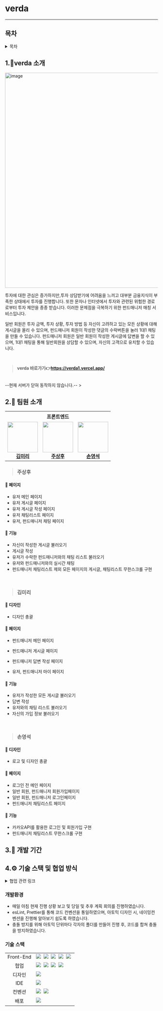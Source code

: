 # verda
---
## 목차
<details>
  <summary>목차</summary>

  1. [소개](#1-verda-소개)
  2. [팀원 소개](#2-팀원-소개)
  3. [개발 기간](#3-개발-기간)
  4. [기술 스택 및 협업 방식](#4-기술-스택-및-협업-방식)
  5. [주요 기능](#5-주요-기능)
  6. [추가 개발/개선 사항](#6-추가-개발/개선-사항)
</details>

## 1.📱verda 소개

<img width="706" alt="image" src="https://github.com/kdt8-Team5-verda-project/verda-frontend/assets/138414160/757b99b9-ced2-4986-ac85-8f799d12f646">

투자에 대한 관심은 증가하지만,투자 상담받기에 어려움을 느끼고 대부분 금융지식이 부족한 상태에서 투자를 진행합니다. 또한 문자나 인터넷에서 투자와 관련된 위험한 경로로부터 투자 제안을 종종 받습니다. 이러한 문제점을 극복하기 위한 펀드매니저 매칭 서비스입니다.

일반 회원은 투자 금액, 투자 상황, 투자 방법 등 자신이 고려하고 있는 모든 상황에 대해 게시글을 올리 수 있으며, 펀드매니저 회원이 작성한 댓글의 수락버튼을 눌러 1대1 채팅을 만들 수 있습니다. 펀드매니저 회원은 일반 회원이 작성한 게시글에 답변을 할 수 있으며, 1대1 채팅을 통해 일반회원을 상담할 수 있으며, 자신의 고객으로 유치할 수 있습니다.

<br />

> **verda 바로가기👉https://verda1.vercel.app/**
<br/>
--현재 서버가 닫혀 동작하지 않습니다.--
>

## 2.🤼 팀원 소개
<table>
  <tbody>
    <tr>
      <th scope="col" colspan="3">프론트엔드</th>
    </tr>
    <tr>
      <td align="center"><a href="https://github.com/fun1ty"><img src="https://github.com/fun1ty.png" width="100px;" alt=""/><br /><b>김미리</b></a><br /></td>
      <td align="center"><a href="https://github.com/learnttuce0321"><img src="https://github.com/learnttuce0321.png" width="100px;" alt=""/><br /><b>주상후</b></a><br /></td>
      <td align="center"><a href="https://github.com/sonys95"><img src="https://github.com/sonys95.png" width="100px;" alt=""/> <br /><b>손영석</b></a><br /></td>
    </tr>
<!--     <tr>
      <td >펀드매니저 모든 페이지,<br/> UI/UX디자인</td>
      <td >프론트엔드 조장<br/>유저 모든 페이지 <br/>채팅 구현 <br/></td>
      <td >로그인,<br/>회원가입,<br/>메인 페이지</td>
    </tr> -->
  </tbody>
</table>

> ### 주상후
#### 📃 페이지
  - 유저 메인 페이지
  - 유저 게시글 페이지
  - 유저 게시글 작성 페이지
  - 유저 채팅리스트 페이지
  - 유저, 펀드매니저 채팅 페이지
#### 📡 기능
  - 자신이 작성한 게시글 불러오기
  - 게시글 작성
  - 유저가 수락한 펀드매니저와의 채팅 리스트 불러오기
  - 유저와 펀드매니저와의 실시간 채팅
  - 펀드매니저 채팅리스트 제외 모든 페이지의 게시글, 채팅리스트 무한스크롤 구현

<br/>

> ### 김미리
#### 🎨 디자인
  - 디자인 총괄
#### 📃 페이지
  - 펀드매니저 메인 페이지
  - 펀드매니저 게시글 페이지
  - 펀드매니저 답변 작성 페이지
  
  - 유저, 펀드매니저 마이 페이지
#### 📡 기능
  - 유저가 작성한 모든 게시글 불러오기
  - 답변 작성
  - 유저와의 채팅 리스트 불러오기
  - 자신의 가입 정보 불러오기

<br/>

> ### 손영석
#### 🎨 디자인
  - 로고 및 디자인 총괄
#### 📃 페이지
  - 로그인 전 메인 페이지
  - 일반 회원, 펀드매니저 회원가입페이지
  - 일반 회원, 펀드매니저 로그인페이지
  - 펀드매니저 채팅리스트 페이지
#### 📡 기능
  - 카카오API를 활용한 로그인 및 회원가입 구현
  - 펀드매니저 채팅리스트 무한스크롤 구현

## 3.📆 개발 기간

## 4.⚙️ 기술 스택 및 협업 방식

<details>
  <summary>협업 관련 링크</summary>
  <div markdown="1">

  - [🔗노션링크](https://kimmr.notion.site/kimmr/verda-9362c1a22c00470da7a544b8f068bea1) <br />
  - [🔗Figma링크](https://www.figma.com/file/Rz26FVSiEqupqRsqmCwoZO/%EB%B2%8C%EB%8B%A4-%ED%94%84%EB%A1%9C%EC%A0%9D%ED%8A%B8-%EB%94%94%EC%9E%90%EC%9D%B8-%EC%84%A4%EA%B3%84?type=design&node-id=0-1&mode=design&t=eJhMSC9r8uShcRzO-0)
    
  </div>
</details>

### 개발환경
- 매일 아침 현재 진행 상황 보고 및 당일 및 추후 계획 회의를 진행하였습니다.
- esLint, Prettier를 통해 코드 컨벤션을 통일하였으며, 아토믹 디자인 시, 네이밍컨벤션을 진행해 알아보기 쉽도록 하였습니다.
- 충돌 방지를 위해 아토믹 단위마다 각자의 폴더를 만들어 진행 후, 코드를 합쳐 충돌을 방지하였습니다.

### 기술 스택
<table>
  <tr>
    <td align="center">Front-End</td>
    <td>
      <span><img src="https://img.shields.io/badge/next.js-000?style=for-the-badge&logo=next.js&logoColor=white"></span>&nbsp
      <span><img src="https://img.shields.io/badge/tailwindcss-06B6D4?style=for-the-badge&logo=tailwindcss&logoColor=white"></span>&nbsp
      <span><img src="https://img.shields.io/badge/reactquery-FF4154?style=for-the-badge&logo=reactquery&logoColor=black"></span>&nbsp
      <span><img src="https://img.shields.io/badge/recoil-000?style=for-the-badge&logo=recoil&logoColor=white"></span>&nbsp
      <span><img src="https://img.shields.io/badge/stomp-000?style=for-the-badge&logo=stomp&logoColor=white"></span>&nbsp
    </td>
  </tr>
  <tr>
    <td align="center">협업</td>
    <td>
      <span><img src="https://img.shields.io/badge/Git-F05032?style=for-the-badge&logo=Git&logoColor=white"/></span>&nbsp
      <span><img src="https://img.shields.io/badge/GitHub-181717?style=for-the-badge&logo=GitHub&logoColor=white"/></span>&nbsp 
      <span><img src="https://img.shields.io/badge/Notion-5a5d69?style=for-the-badge&logo=Notion&logoColor=white"/></span>&nbsp
      <span><img src="https://img.shields.io/badge/Discord-4263f5?style=for-the-badge&logo=Discord&logoColor=white"/></span>&nbsp 
    </td>
  </tr>
  <tr>
     <td align="center">디자인</td>
     <td>
       <span><img src="https://img.shields.io/badge/Figma-d90f42?style=for-the-badge&logo=Figma&logoColor=white"/></span>&nbsp
     </td>
  </tr>
  <tr>
   <td align="center">IDE</td>
   <td>
      <span><img src="https://img.shields.io/badge/VSCode-007ACC?style=for-the-badge&logo=Visual%20Studio%20Code&logoColor=white"/></span>&nbsp
  </tr>
  <tr>
   <td align="center">컨벤션</td>
   <td>
      <span><img src="https://img.shields.io/badge/Prettier-F7B93E?style=for-the-badge&logo=Prettier&logoColor=white"/></span>&nbsp
      <span><img src="https://img.shields.io/badge/ESLint-4B32C3?style=for-the-badge&logo=Prettier&logoColor=white"/></span>&nbsp
   </td>
  </tr>
  <tr>
   <td align="center">배포</td>
   <td>
      <span><img src="https://img.shields.io/badge/Vercel-000000?style=for-the-badge&logo=Netlify&logoColor=white"/></span>&nbsp
   </td>
  </tr>
</table>

